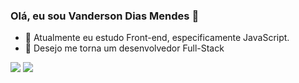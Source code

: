 ### Olá, eu sou Vanderson Dias Mendes 👋


- 🔭 Atualmente eu estudo Front-end, especificamente JavaScript.
- 🤟 Desejo me torna um desenvolvedor Full-Stack
<div> 

  <a href="https://instagram.com/vanderson.mends" target="_blank"><img src="https://img.shields.io/badge/-Instagram-%23E4405F?style=for-the-badge&logo=instagram&logoColor=white" target="_blank"></a>
  <a href="https:https://www.linkedin.com/in/vanderson-dias-mendes-184003238/" target="_blank"><img src="https://img.shields.io/badge/-LinkedIn-%230077B5?style=for-the-badge&logo=linkedin&logoColor=white" target="_blank"></a> 
  
</div>

